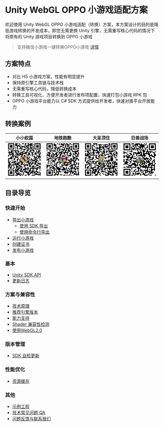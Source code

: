 # Unity WebGL OPPO 小游戏适配方案

欢迎使用 Unity WebGL OPPO 小游戏适配（转换）方案，本方案设计的目的是降低游戏转换的开发成本，即您无需更换 Unity 引擎，无需重写核心代码的情况下将原有的 Unity 游戏项目转换到 OPPO 小游戏

> 支持微信小游戏一键转换OPPO小游戏 [详情](https://ie-activity-cn.heytapimage.com/static/minigame/CN/docs/index.html#/develop/games/wx-transfer)

## 方案特点

- 对比 H5 小游戏方案，性能有明显提升
- 保持原引擎工具链与技术栈
- 无需重写核心代码，降低转换成本
- 转换工具可视化，方便开发者进行发布项配置，快速打包小游戏 RPK 包
- OPPO 小游戏平台能力以 C# SDK 方式提供给开发者，快速对接平台开放能力

## 转换案例

| 小小蚁国 | 地铁跑酷 | 大圣顶住 | 巨兽战场 | 
| --- | --- | --- | --- |
| <img src='doc/image/小小蚁国.png' width='240' alt="待补充"/> | <img src='doc/image/地铁跑酷.png' width='240' alt="待补充"/> |  <img src='doc/image/大圣顶住.png' width='240' alt="待补充"/>| <img src='doc/image/巨兽战场.png' width='240' alt="待补充"/> |

## 目录导览

### 快速开始

- [导出小游戏](doc/Transform.md)
  - [使用 SDK 导出](doc/TransformBySDK.md)
  - [使用命令行导出](doc/TransformByCLI.md)
- [运行小游戏](doc/RunQuickGame.md)
- [创建证书](doc/OpensslPlugin.md)
- [发布小游戏](doc/PublishQuickGame.md)

### 基本

- [Unity SDK API](doc/API.md)
- [更新日志](CHANGELOG.md)

### 方案与兼容性

- [技术原理](doc/Technique.md)
- [推荐引擎版本](doc/UnityVersion.md)
- [能力支持](doc/CapabilitySupport.md)
- [Shader 兼容性检测](doc/ShaderCompatibilityDetect.md)
- [使用WebGL2.0](doc/WebGL2.md)

### 版本管理

- [SDK 自检更新](doc/SDKUpdate.md)

### 性能优化

- [资源缓存](doc/AssetCache.md)

### 其他

- [示例工程](doc/Demo.md)
- [技术常见问题 QA](doc/DevelopmentQA.md)
- [问题反馈与联系我们](doc/IssueAndContact.md)
